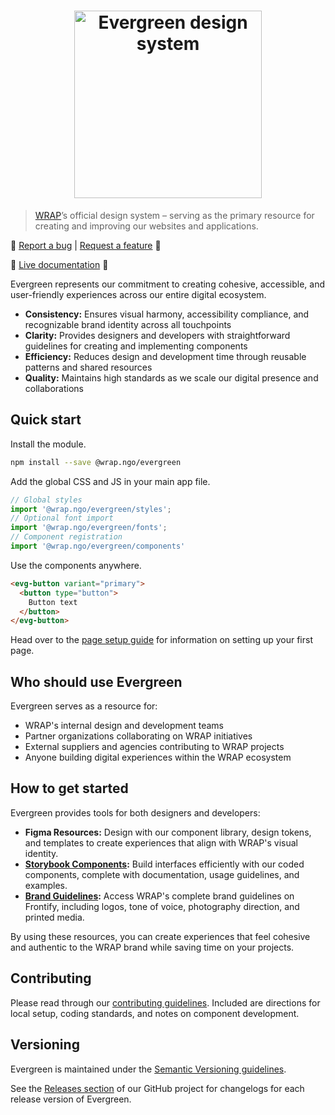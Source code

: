 <h1 align="center">
  <img width="300" src="https://evergreen.wrap.ngo/logo.png" alt="Evergreen design system">
</h1>

> [WRAP](https://www.wrap.ngo/)’s official design system – serving as the primary resource for creating and improving our websites and applications.

🐛 [Report a bug](https://github.com/wrap-org/evergreen/issues/new?labels=bug&template=bug_report.md&title=Screen%20Reader%20Only+bug+report)
|
[Request a feature](https://github.com/wrap-org/evergreen/issues/new?labels=enhancement&template=feature_request.md&title=Screen%20Reader%20Only+new+feature) 🙏

🚀 [Live documentation](https://evergreen.wrap.ngo) 🚀

Evergreen represents our commitment to creating cohesive, accessible, and user-friendly experiences across our entire digital ecosystem.

- **Consistency:** Ensures visual harmony, accessibility compliance, and recognizable brand identity across all touchpoints
- **Clarity:** Provides designers and developers with straightforward guidelines for creating and implementing components
- **Efficiency:** Reduces design and development time through reusable patterns and shared resources
- **Quality:** Maintains high standards as we scale our digital presence and collaborations

## Quick start

Install the module.

```bash
npm install --save @wrap.ngo/evergreen
```

Add the global CSS and JS in your main app file.

```js
// Global styles
import '@wrap.ngo/evergreen/styles';
// Optional font import
import '@wrap.ngo/evergreen/fonts';
// Component registration
import '@wrap.ngo/evergreen/components'
```

Use the components anywhere.

```html
<evg-button variant="primary">
  <button type="button">
    Button text
  </button>
</evg-button>
```

Head over to the [page setup guide](https://evergreen.wrap.ngo/?path=/docs/guides-page-setup--docs) for information on setting up your first page.

## Who should use Evergreen

Evergreen serves as a resource for:

- WRAP's internal design and development teams
- Partner organizations collaborating on WRAP initiatives
- External suppliers and agencies contributing to WRAP projects
- Anyone building digital experiences within the WRAP ecosystem

## How to get started

Evergreen provides tools for both designers and developers:

- **Figma Resources:** Design with our component library, design tokens, and templates to create experiences that align with WRAP's visual identity.
- **[Storybook Components](https://evergreen.wrap.ngo/):** Build interfaces efficiently with our coded components, complete with documentation, usage guidelines, and examples.
- **[Brand Guidelines](https://brand.wrap.ngo):** Access WRAP's complete brand guidelines on Frontify, including logos, tone of voice, photography direction, and printed media.

By using these resources, you can create experiences that feel cohesive and authentic to the WRAP brand while saving time on your projects.

## Contributing

Please read through our [contributing guidelines](https://evergreen.wrap.ngo/?path=/docs/contributing--docs). Included are directions for local setup, coding standards, and notes on component development.

## Versioning

Evergreen is maintained under the [Semantic Versioning guidelines](https://semver.org/).

See the [Releases section](https://github.com/wrap-org/evergreen/releases) of our GitHub project for changelogs for each release version of Evergreen.
